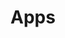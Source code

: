 ---
layout: apps
title: Apps
permalink: apps/
lang: en
page_id: apps
breadcrumbs-title: Apps
description: IXOlist is a platform built on five service apps

# services buttons
offering: Offering
community: Community
mint: Mint
bank: Bank
enterprise: Enterprise

to-use-ixolist: To use IXOlist <a class="apps-description__link" href="/apps">service apps</a> need to have a <a class="apps-description__link" href="/blockchain">blockchain</a> account and <a class="apps-description__link" href="/web3-authentication-tools">Web3 authroization tool</a> aka wallet.
---